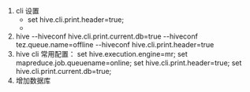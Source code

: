 
1. cli 设置
   * set hive.cli.print.header=true;
   * 
2. hive --hiveconf hive.cli.print.current.db=true --hiveconf tez.queue.name=offline --hiveconf hive.cli.print.header=true
3. hive cli 常用配置：
set hive.execution.engine=mr;
set mapreduce.job.queuename=online;
set hive.cli.print.header=true;
set hive.cli.print.current.db=true;
4. 增加数据库
